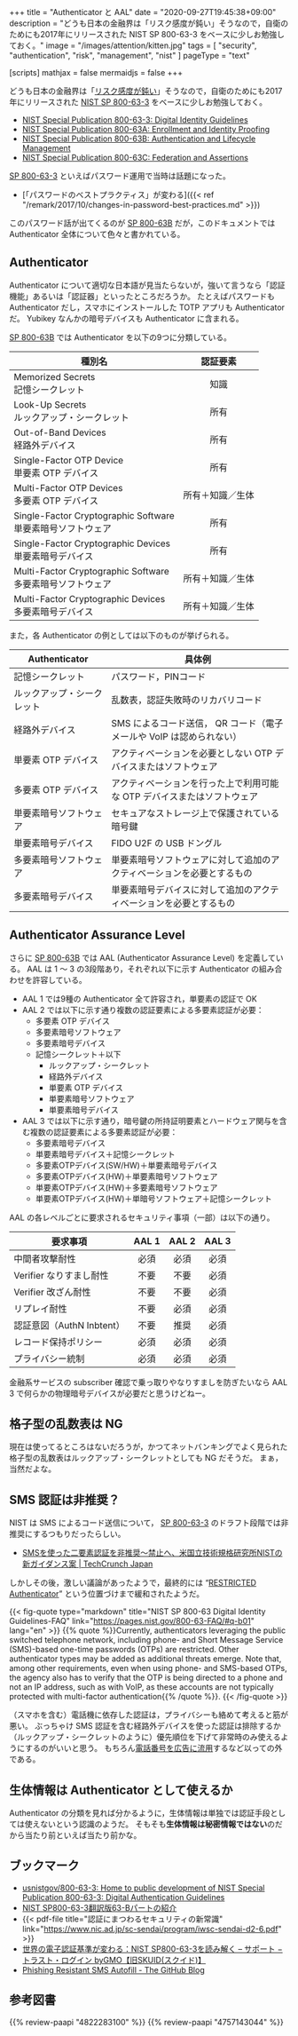 +++
title = "Authenticator と AAL"
date =  "2020-09-27T19:45:38+09:00"
description = "どうも日本の金融界は「リスク感度が鈍い」そうなので，自衛のためにも2017年にリリースされた NIST SP 800-63-3 をベースに少しお勉強しておく。"
image = "/images/attention/kitten.jpg"
tags = [ "security", "authentication", "risk", "management", "nist" ]
pageType = "text"

[scripts]
  mathjax = false
  mermaidjs = false
+++

どうも日本の金融界は「[リスク感度が鈍い](https://japan.cnet.com/article/35160001/ "ゆうちょ池田社長「リスク感度が鈍かった」--被害は約6000万円に拡大、2017年から発生 - CNET Japan")」そうなので，自衛のためにも2017年にリリースされた [NIST SP 800-63-3][SP 800-63-3] をベースに少しお勉強しておく。

- [NIST Special Publication 800-63-3: Digital Identity Guidelines](https://pages.nist.gov/800-63-3/sp800-63-3.html)
- [NIST Special Publication 800-63A: Enrollment and Identity Proofing](https://pages.nist.gov/800-63-3/sp800-63a.html)
- [NIST Special Publication 800-63B: Authentication and Lifecycle Management](https://pages.nist.gov/800-63-3/sp800-63b.html)
- [NIST Special Publication 800-63C: Federation and Assertions](https://pages.nist.gov/800-63-3/sp800-63c.html)

[SP 800-63-3] といえばパスワード運用で当時は話題になった。

- [「パスワードのベストプラクティス」が変わる]({{< ref "/remark/2017/10/changes-in-password-best-practices.md" >}})

このパスワード話が出てくるのが [SP 800-63B] だが，このドキュメントでは Authenticator 全体について色々と書かれている。

## Authenticator

Authenticator について適切な日本語が見当たらないが，強いて言うなら「認証機能」あるいは「認証器」といったところだろうか。
たとえばパスワードも Authenticator だし，スマホにインストールした TOTP アプリも Authenticator だ。
Yubikey なんかの暗号デバイスも Authenticator に含まれる。

[SP 800-63B] では Authenticator を以下の9つに分類している。

| 種別名                                                         |     認証要素     |
| -------------------------------------------------------------- |:----------------:|
| Memorized Secrets<br>記憶シークレット                          |       知識       |
| Look-Up Secrets<br>ルックアップ・シークレット                  |       所有       |
| Out-of-Band Devices<br>経路外デバイス                          |       所有       |
| Single-Factor OTP Device<br>単要素 OTP デバイス                |       所有       |
| Multi-Factor OTP Devices<br>多要素 OTP デバイス                | 所有＋知識／生体 |
| Single-Factor Cryptographic Software<br>単要素暗号ソフトウェア |       所有       |
| Single-Factor Cryptographic Devices<br>単要素暗号デバイス      |       所有       |
| Multi-Factor Cryptographic Software<br>多要素暗号ソフトウェア  | 所有＋知識／生体 |
| Multi-Factor Cryptographic Devices<br>多要素暗号デバイス       | 所有＋知識／生体 |

また，各 Authenticator の例としては以下のものが挙げられる。

| Authenticator              | 具体例                                                                      |
| -------------------------- | ----------------------------------------------------------------------- |
| 記憶シークレット           | パスワード，PINコード                                                   |
| ルックアップ・シークレット | 乱数表，認証失敗時のリカバリコード                                                  |
| 経路外デバイス             | SMS によるコード送信， QR コード（電子メールや VoIP は認められない）    |
| 単要素 OTP デバイス        | アクティベーションを必要としない OTP デバイスまたはソフトウェア         |
| 多要素 OTP デバイス        | アクティベーションを行った上で利用可能な OTP デバイスまたはソフトウェア |
| 単要素暗号ソフトウェア     | セキュアなストレージ上で保護されている暗号鍵                            |
| 単要素暗号デバイス         | FIDO U2F の USB ドングル                                                |
| 多要素暗号ソフトウェア     | 単要素暗号ソフトウェアに対して追加のアクティベーションを必要とするもの  |
| 多要素暗号デバイス         | 単要素暗号デバイスに対して追加のアクティベーションを必要とするもの      |

## Authenticator Assurance Level

さらに [SP 800-63B] では AAL (Authenticator Assurance Level) を定義している。
AAL は 1 〜 3 の3段階あり，それぞれ以下に示す  Authenticator の組み合わせを許容している。

- AAL 1 では9種の Authenticator 全て許容され，単要素の認証で OK
- AAL 2 では以下に示す通り複数の認証要素による多要素認証が必要：
    - 多要素 OTP デバイス
    - 多要素暗号ソフトウェア
    - 多要素暗号デバイス
    - 記憶シークレット＋以下
        - ルックアップ・シークレット
        - 経路外デバイス
        - 単要素 OTP デバイス
        - 単要素暗号ソフトウェア
        - 単要素暗号デバイス
- AAL 3 では以下に示す通り，暗号鍵の所持証明要素とハードウェア関与を含む複数の認証要素による多要素認証が必要：
    - 多要素暗号デバイス
    - 単要素暗号デバイス＋記憶シークレット
    - 多要素OTPデバイス(SW/HW)＋単要素暗号デバイス
    - 多要素OTPデバイス(HW)＋単要素暗号ソフトウェア
    - 単要素OTPデバイス(HW)＋多要素暗号ソフトウェア
    - 単要素OTPデバイス(HW)＋単暗号ソフトウェア＋記憶シークレット

AAL の各レベルごとに要求されるセキュリティ事項（一部）は以下の通り。

| 要求事項                  | AAL 1 | AAL 2 | AAL 3 |
| ------------------------- |:-----:|:-----:|:-----:|
| 中間者攻撃耐性            | 必須  | 必須  | 必須  |
| Verifier なりすまし耐性   | 不要  | 不要  | 必須  |
| Verifier 改ざん耐性       | 不要  | 不要  | 必須  |
| リプレイ耐性              | 不要  | 必須  | 必須  |
| 認証意図（AuthN Inbtent） | 不要  | 推奨  | 必須  |
| レコード保持ポリシー      | 必須  | 必須  | 必須  |
| プライバシー統制          | 必須  | 必須  | 必須  |

金融系サービスの subscriber 確認で乗っ取りやなりすましを防ぎたいなら AAL 3 で何らかの物理暗号デバイスが必要だと思うけどねー。

## 格子型の乱数表は NG

現在は使ってるところはないだろうが，かつてネットバンキングでよく見られた格子型の乱数表はルックアップ・シークレットとしても NG だそうだ。
まぁ，当然だよな。

## SMS 認証は非推奨？

NIST は SMS によるコード送信について， [SP 800-63-3] のドラフト段階では非推奨にするつもりだったらしい。

- [SMSを使った二要素認証を非推奨〜禁止へ、米国立技術規格研究所NISTの新ガイダンス案 | TechCrunch Japan](https://techcrunch.com/2016/07/25/nist-declares-the-age-of-sms-based-2-factor-authentication-over/)

しかしその後，激しい議論があったようで，最終的には “[RESTRICTED Authenticator](https://pages.nist.gov/800-63-3/sp800-63b.html#restricted)” という位置づけまで緩和されたようだ。

{{< fig-quote type="markdown" title="NIST SP 800-63 Digital Identity Guidelines-FAQ" link="https://pages.nist.gov/800-63-FAQ/#q-b01" lang="en" >}}
{{% quote %}}Currently, authenticators leveraging the public switched telephone network, including phone- and Short Message Service (SMS)-based one-time passwords (OTPs) are restricted. Other authenticator types may be added as additional threats emerge. Note that, among other requirements, even when using phone- and SMS-based OTPs, the agency also has to verify that the OTP is being directed to a phone and not an IP address, such as with VoIP, as these accounts are not typically protected with multi-factor authentication{{% /quote %}}.
{{< /fig-quote >}}

（スマホを含む）電話機に依存した認証は，プライバシーも絡めて考えると筋が悪い。
ぶっちゃけ SMS 認証を含む経路外デバイスを使った認証は排除するか（ルックアップ・シークレットのように）優先順位を下げて非常時のみ使えるようにするのがいいと思う。
もちろん[電話番号を広告に流用](https://japan.cnet.com/article/35159898/ "Twitterに集団訴訟--電話番号がターゲティング広告に不正利用された可能性 - CNET Japan")するなど以っての外である。

## 生体情報は Authenticator として使えるか

Authenticator の分類を見れば分かるように，生体情報は単独では認証手段としては使えないという認識のようだ。
そもそも**生体情報は秘密情報ではない**のだから当たり前といえば当たり前かな。

## ブックマーク

- [usnistgov/800-63-3: Home to public development of NIST Special Publication 800-63-3: Digital Authentication Guidelines](https://github.com/usnistgov/800-63-3)
- [NIST SP800-63-3翻訳版63-Bパートの紹介](https://www.slideshare.net/kthrtty/20171027-nist-sp80063bkthrtty-81333156)
- {{< pdf-file title="認証にまつわるセキュリティの新常識" link="https://www.nic.ad.jp/sc-sendai/program/iwsc-sendai-d2-6.pdf" >}}
- [世界の電子認証基準が変わる：NIST SP800-63-3を読み解く – サポート − トラスト・ログイン byGMO【旧SKUID(スクイド)】](https://support.trustlogin.com/hc/ja/articles/115004031154-%E4%B8%96%E7%95%8C%E3%81%AE%E9%9B%BB%E5%AD%90%E8%AA%8D%E8%A8%BC%E5%9F%BA%E6%BA%96%E3%81%8C%E5%A4%89%E3%82%8F%E3%82%8B-NIST-SP800-63-3%E3%82%92%E8%AA%AD%E3%81%BF%E8%A7%A3%E3%81%8F)
- [Phishing Resistant SMS Autofill - The GitHub Blog](https://github.blog/2020-09-25-phishing-resistant-sms-autofill/)

[SP 800-63-3]: https://pages.nist.gov/800-63-3/ "NIST SP 800-63 Digital Identity Guidelines"
[SP 800-63B]: https://pages.nist.gov/800-63-3/sp800-63b.html "[NIST Special Publication 800-63B: Authentication and Lifecycle Management"

## 参考図書

{{% review-paapi "4822283100" %}} <!-- セキュリティはなぜやぶられたのか -->
{{% review-paapi "4757143044" %}} <!-- 信頼と裏切りの社会 -->
